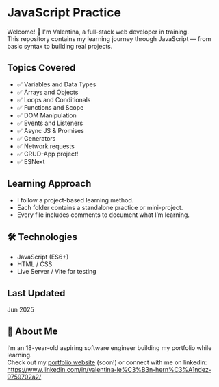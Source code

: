 # JavaScript Practice

Welcome! 👋 I'm Valentina, a full-stack web developer in training.  
This repository contains my learning journey through JavaScript — from basic syntax to building real projects.

## Topics Covered

- ✅ Variables and Data Types
- ✅ Arrays and Objects
- ✅ Loops and Conditionals
- ✅ Functions and Scope
- ✅ DOM Manipulation
- ✅ Events and Listeners
- ✅ Async JS & Promises
- ✅ Generators
- ✅ Network requests
- ✅ CRUD-App project!
- ✅ ESNext

## Learning Approach

- I follow a project-based learning method.
- Each folder contains a standalone practice or mini-project.
- Every file includes comments to document what I’m learning.

## 🛠 Technologies

- JavaScript (ES6+)
- HTML / CSS
- Live Server / Vite for testing

## Last Updated

Jun 2025

## 🚀 About Me

I’m an 18-year-old aspiring software engineer building my portfolio while learning.  
Check out my [portfolio website](#) (soon!) or connect with me on linkedin: https://www.linkedin.com/in/valentina-le%C3%B3n-hern%C3%A1ndez-9759702a2/
